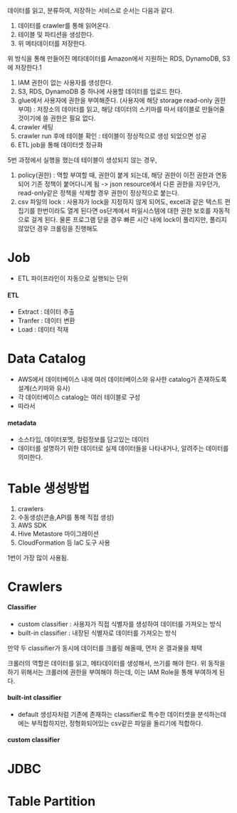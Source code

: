 데이터를 읽고, 분류하여, 저장하는 서비스로 순서는 다음과 같다.

1. 데이터를 crawler를 통해 읽어온다.
2. 테이블 및 파티션을 생성한다.
3. 위 메타데이터를 저장한다.

위 방식을 통해 만들어진 메타데이터를 Amazon에서 지원하는 RDS, DynamoDB, S3에 저장한다.1

1. IAM 권한이 없는 사용자를 생성한다.
2. S3, RDS, DynamoDB 중 하나에 사용할 데이터를 업로드 한다.
3. glue에서 사용자에 권한을 부여해준다. (사용자에 해당 storage read-only 권한 부여) : 저장소의 데이터를 읽고, 해당 데이터의 스키마를 따서 테이블로 만들어줄 것이기에 쓸 권한은 필요 없다.
4. crawler 세팅
5. crawler run 후에 테이블 확인 : 테이블이 정상적으로 생성 되었으면 성공
6. ETL job을 통해 데이터셋 정규화

5번 과정에서 실행을 했는데 테이블이 생성되지 않는 경우, 
1. policy(권한) : 역할 부여할 때, 권한이 붙게 되는데, 해당 권한이 이전 권한과 연동되어 기존 정책이 붙어다니게 됨 -> json resource에서 다른 권한을 지우던가, read-only같은 정책을 삭제할 경우 권한이 정상적으로 붙는다. 
2. csv 파일의 lock : 사용자가 lock을 지정하지 않게 되어도, excel과 같은 텍스트 편집기를 한번이라도 열게 된다면 os단계에서 파일시스템에 대한 권한 보호를 자동적으로 걸게 된다. 물론 프로그램 닫을 경우 빠른 시간 내에 lock이 풀리지만, 풀리지 않았던 경우 크롤링을 진행해도 
# Job

- ETL 파이프라인이 자동으로 실행되는 단위
#### ETL
- Extract : 데이터 추출
- Tranfer : 데이터 변환
- Load : 데이터 적재

# Data Catalog

- AWS에서 데이터베이스 내에 여러 데이터베이스와 유사한 catalog가 존재하도록 설계(스키마와 유사)
- 각 데이터베이스 catalog는 여러 테이블로 구성
- 따라서 

#### metadata
- 소스타입, 데이터포멧, 컬럼정보를 담고있는 데이터
- 데이터를 설명하기 위한 데이터로 실제 데이터들을 나타내거나, 알려주는 데이터를 의미한다.

# Table 생성방법

1. crawlers
2. 수동생성(콘솔,API를 통해 직접 생성)
3. AWS SDK 
4. Hive Metastore 마이그레이션
5. CloudFormation 등 laC 도구 사용

1번이 가장 많이 사용됨.

# Crawlers

#### Classifier
- custom classifier : 사용자가 직접 식별자를 생성하여 데이터를 가져오는 방식
- built-in classifier : 내장된 식별자로 데이터를 가져오는 방식

만약 두 classifier가 동시에 데이터를 크롤링 해올때, 먼저 온 결과물을 채택

크롤러의 역할은 데이터를 읽고, 메타데이터를 생성해서, 쓰기를 해야 한다. 위 동작을 하기 위해서는 크롤러에 권한을 부여해야 하는데, 이는 IAM Role을 통해 부여하게 된다.

#### built-int classifier

- default 생성자처럼 기존에 존재하는 classifier로 특수한 데이터셋을 분석하는데에는 부적합하지만, 정형화되어있는 csv같은 파일을 돌리기에 적합하다.

#### custom classifier



# JDBC


# Table Partition